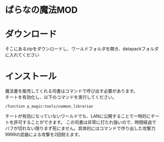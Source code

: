 # ぱらなの魔法MOD

# ダウンロード

そこにあるzipをダウンロードし、ワールドフォルダを開き、datapackフォルダに入れてください

# インストール

魔法書を販売してくれる司書はコマンドで呼び出す必要があります。  
チートを有効化し、以下のコマンドを実行してください。

```
/function p_magic:tools/summon_librarian
```

チートが有効になっていないワールドでも、LANに公開することで一時的にチートを許可することができます。
この司書は非常に打たれ強いので、時間経過でバフが切れない限りまず死にません。具体的にはコマンドで作り出した攻撃力9999の武器による攻撃を2回耐えます。